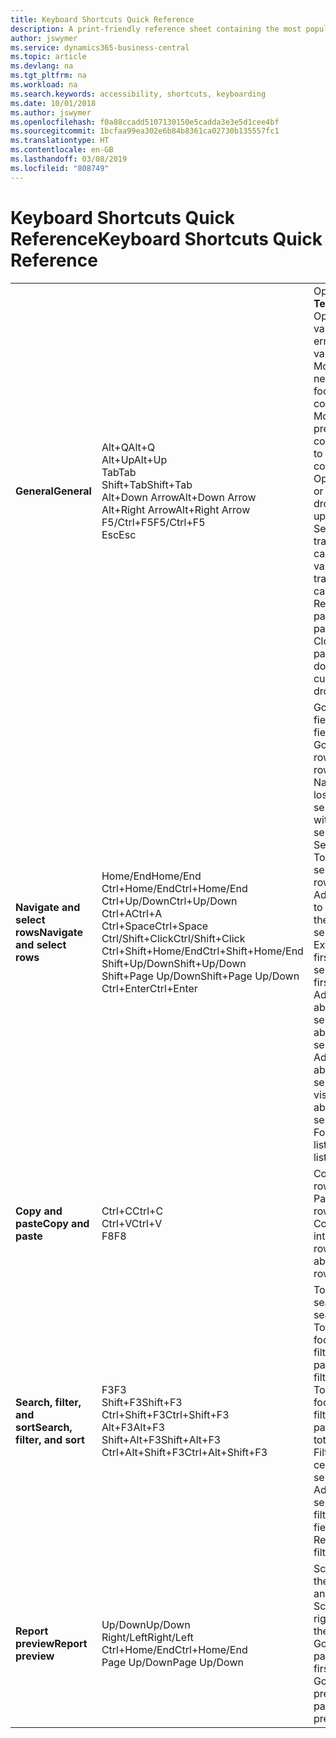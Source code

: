 ```yaml
---
title: Keyboard Shortcuts Quick Reference
description: A print-friendly reference sheet containing the most popular keyboard shortcuts.
author: jswymer
ms.service: dynamics365-business-central
ms.topic: article
ms.devlang: na
ms.tgt_pltfrm: na
ms.workload: na
ms.search.keywords: accessibility, shortcuts, keyboarding
ms.date: 10/01/2018
ms.author: jswymer
ms.openlocfilehash: f0a88ccadd5107130150e5cadda3e3e5d1cee4bf
ms.sourcegitcommit: 1bcfaa99ea302e6b84b8361ca02730b135557fc1
ms.translationtype: HT
ms.contentlocale: en-GB
ms.lasthandoff: 03/08/2019
ms.locfileid: "808749"
---
```

# <a name="keyboard-shortcuts-quick-reference"></a><span data-ttu-id="26de3-103">Keyboard Shortcuts Quick Reference</span><span class="sxs-lookup"><span data-stu-id="26de3-103">Keyboard Shortcuts Quick Reference</span></span>

||||  
|----------------|-----------|----------------|
|<span data-ttu-id="26de3-104">**General**</span><span class="sxs-lookup"><span data-stu-id="26de3-104">**General**</span></span>|<span data-ttu-id="26de3-105">Alt+Q</span><span class="sxs-lookup"><span data-stu-id="26de3-105">Alt+Q</span></span><br /><span data-ttu-id="26de3-106">Alt+Up</span><span class="sxs-lookup"><span data-stu-id="26de3-106">Alt+Up</span></span><br /><span data-ttu-id="26de3-107">Tab</span><span class="sxs-lookup"><span data-stu-id="26de3-107">Tab</span></span><br /><span data-ttu-id="26de3-108">Shift+Tab</span><span class="sxs-lookup"><span data-stu-id="26de3-108">Shift+Tab</span></span><br /><span data-ttu-id="26de3-109">Alt+Down Arrow</span><span class="sxs-lookup"><span data-stu-id="26de3-109">Alt+Down Arrow</span></span><br /><span data-ttu-id="26de3-110">Alt+Right Arrow</span><span class="sxs-lookup"><span data-stu-id="26de3-110">Alt+Right Arrow</span></span><br /><span data-ttu-id="26de3-111">F5/Ctrl+F5</span><span class="sxs-lookup"><span data-stu-id="26de3-111">F5/Ctrl+F5</span></span><br /><span data-ttu-id="26de3-112">Esc</span><span class="sxs-lookup"><span data-stu-id="26de3-112">Esc</span></span>|<span data-ttu-id="26de3-113">Open **Tell me**</span><span class="sxs-lookup"><span data-stu-id="26de3-113">Open **Tell me**</span></span><br /><span data-ttu-id="26de3-114">Open tooltip or validation error</span><span class="sxs-lookup"><span data-stu-id="26de3-114">Open tooltip or validation error</span></span><br /><span data-ttu-id="26de3-115">Move focus to the next control</span><span class="sxs-lookup"><span data-stu-id="26de3-115">Move focus to the next control</span></span><br /><span data-ttu-id="26de3-116">Move focus to the previous control</span><span class="sxs-lookup"><span data-stu-id="26de3-116">Move focus to the previous control</span></span><br /><span data-ttu-id="26de3-117">Open a drop-down or look up</span><span class="sxs-lookup"><span data-stu-id="26de3-117">Open a drop-down or look up</span></span><br /><span data-ttu-id="26de3-118">See the transactions for calculated value</span><span class="sxs-lookup"><span data-stu-id="26de3-118">See the transactions for calculated value</span></span><br /><span data-ttu-id="26de3-119">Refresh/reload page</span><span class="sxs-lookup"><span data-stu-id="26de3-119">Refresh/reload page</span></span><br /><span data-ttu-id="26de3-120">Close the current page or drop-down.</span><span class="sxs-lookup"><span data-stu-id="26de3-120">Close the current page or drop-down.</span></span>|
|<span data-ttu-id="26de3-121">**Navigate and select rows**</span><span class="sxs-lookup"><span data-stu-id="26de3-121">**Navigate and select rows**</span></span>| <span data-ttu-id="26de3-122">Home/End</span><span class="sxs-lookup"><span data-stu-id="26de3-122">Home/End</span></span><br /><span data-ttu-id="26de3-123">Ctrl+Home/End</span><span class="sxs-lookup"><span data-stu-id="26de3-123">Ctrl+Home/End</span></span> <br /><span data-ttu-id="26de3-124">Ctrl+Up/Down</span><span class="sxs-lookup"><span data-stu-id="26de3-124">Ctrl+Up/Down</span></span><br /><span data-ttu-id="26de3-125">Ctrl+A</span><span class="sxs-lookup"><span data-stu-id="26de3-125">Ctrl+A</span></span> <br /><span data-ttu-id="26de3-126">Ctrl+Space</span><span class="sxs-lookup"><span data-stu-id="26de3-126">Ctrl+Space</span></span><br /><span data-ttu-id="26de3-127">Ctrl/Shift+Click</span><span class="sxs-lookup"><span data-stu-id="26de3-127">Ctrl/Shift+Click</span></span><br /><span data-ttu-id="26de3-128">Ctrl+Shift+Home/End</span><span class="sxs-lookup"><span data-stu-id="26de3-128">Ctrl+Shift+Home/End</span></span><br /><span data-ttu-id="26de3-129">Shift+Up/Down</span><span class="sxs-lookup"><span data-stu-id="26de3-129">Shift+Up/Down</span></span><br /><span data-ttu-id="26de3-130">Shift+Page Up/Down</span><span class="sxs-lookup"><span data-stu-id="26de3-130">Shift+Page Up/Down</span></span><br /><span data-ttu-id="26de3-131">Ctrl+Enter</span><span class="sxs-lookup"><span data-stu-id="26de3-131">Ctrl+Enter</span></span>| <span data-ttu-id="26de3-132">Go to first/last field</span><span class="sxs-lookup"><span data-stu-id="26de3-132">Go to first/last field</span></span><br /><span data-ttu-id="26de3-133">Go to first/last row</span><span class="sxs-lookup"><span data-stu-id="26de3-133">Go to first/last row</span></span><br /><span data-ttu-id="26de3-134">Navigate without losing selection</span><span class="sxs-lookup"><span data-stu-id="26de3-134">Navigate without losing selection</span></span><br /><span data-ttu-id="26de3-135">Select all</span><span class="sxs-lookup"><span data-stu-id="26de3-135">Select all</span></span><br /><span data-ttu-id="26de3-136">Toggle row selection</span><span class="sxs-lookup"><span data-stu-id="26de3-136">Toggle row selection</span></span><br /> <span data-ttu-id="26de3-137">Add the row/rows to the selection</span><span class="sxs-lookup"><span data-stu-id="26de3-137">Add the row/rows to the selection</span></span><br /><span data-ttu-id="26de3-138">Extend selection to first/last row</span><span class="sxs-lookup"><span data-stu-id="26de3-138">Extend selection to first/last row</span></span><br /><span data-ttu-id="26de3-139">Add row above/below to selection</span><span class="sxs-lookup"><span data-stu-id="26de3-139">Add row above/below to selection</span></span><br /><span data-ttu-id="26de3-140">Add all visible rows above/below to selection</span><span class="sxs-lookup"><span data-stu-id="26de3-140">Add all visible rows above/below to selection</span></span><br /><span data-ttu-id="26de3-141">Focus out of the list</span><span class="sxs-lookup"><span data-stu-id="26de3-141">Focus out of the list</span></span>|
|<span data-ttu-id="26de3-142">**Copy and paste**</span><span class="sxs-lookup"><span data-stu-id="26de3-142">**Copy and paste**</span></span>|<span data-ttu-id="26de3-143">Ctrl+C</span><span class="sxs-lookup"><span data-stu-id="26de3-143">Ctrl+C</span></span><br /><span data-ttu-id="26de3-144">Ctrl+V</span><span class="sxs-lookup"><span data-stu-id="26de3-144">Ctrl+V</span></span><br /><span data-ttu-id="26de3-145">F8</span><span class="sxs-lookup"><span data-stu-id="26de3-145">F8</span></span>|<span data-ttu-id="26de3-146">Copy rows</span><span class="sxs-lookup"><span data-stu-id="26de3-146">Copy rows</span></span><br /><span data-ttu-id="26de3-147">Paste rows</span><span class="sxs-lookup"><span data-stu-id="26de3-147">Paste rows</span></span><br /><span data-ttu-id="26de3-148">Copy field above into current row</span><span class="sxs-lookup"><span data-stu-id="26de3-148">Copy field above into current row</span></span>|
|<span data-ttu-id="26de3-149">**Search, filter, and sort**</span><span class="sxs-lookup"><span data-stu-id="26de3-149">**Search, filter, and sort**</span></span>|<span data-ttu-id="26de3-150">F3</span><span class="sxs-lookup"><span data-stu-id="26de3-150">F3</span></span><br /><span data-ttu-id="26de3-151">Shift+F3</span><span class="sxs-lookup"><span data-stu-id="26de3-151">Shift+F3</span></span><br /><span data-ttu-id="26de3-152">Ctrl+Shift+F3</span><span class="sxs-lookup"><span data-stu-id="26de3-152">Ctrl+Shift+F3</span></span><br /><span data-ttu-id="26de3-153">Alt+F3</span><span class="sxs-lookup"><span data-stu-id="26de3-153">Alt+F3</span></span><br /><span data-ttu-id="26de3-154">Shift+Alt+F3</span><span class="sxs-lookup"><span data-stu-id="26de3-154">Shift+Alt+F3</span></span><br /><span data-ttu-id="26de3-155">Ctrl+Alt+Shift+F3</span><span class="sxs-lookup"><span data-stu-id="26de3-155">Ctrl+Alt+Shift+F3</span></span>|<span data-ttu-id="26de3-156">Toggle search</span><span class="sxs-lookup"><span data-stu-id="26de3-156">Toggle search</span></span><br /><span data-ttu-id="26de3-157">Toggle filter pane; focus on field filters</span><span class="sxs-lookup"><span data-stu-id="26de3-157">Toggle filter pane; focus on field filters</span></span><br /><span data-ttu-id="26de3-158">Toggle filter pane; focus on totals filters</span><span class="sxs-lookup"><span data-stu-id="26de3-158">Toggle filter pane; focus on totals filters</span></span><br /><span data-ttu-id="26de3-159">Filter on selected cell value</span><span class="sxs-lookup"><span data-stu-id="26de3-159">Filter on selected cell value</span></span><br /><span data-ttu-id="26de3-160">Add filter on selected field</span><span class="sxs-lookup"><span data-stu-id="26de3-160">Add filter on selected field</span></span><br /><span data-ttu-id="26de3-161">Reset filters</span><span class="sxs-lookup"><span data-stu-id="26de3-161">Reset filters</span></span>|
|<span data-ttu-id="26de3-162">**Report preview**</span><span class="sxs-lookup"><span data-stu-id="26de3-162">**Report preview**</span></span>|<span data-ttu-id="26de3-163">Up/Down</span><span class="sxs-lookup"><span data-stu-id="26de3-163">Up/Down</span></span><br /><span data-ttu-id="26de3-164">Right/Left</span><span class="sxs-lookup"><span data-stu-id="26de3-164">Right/Left</span></span><br /><span data-ttu-id="26de3-165">Ctrl+Home/End</span><span class="sxs-lookup"><span data-stu-id="26de3-165">Ctrl+Home/End</span></span><br /><span data-ttu-id="26de3-166">Page Up/Down</span><span class="sxs-lookup"><span data-stu-id="26de3-166">Page Up/Down</span></span>|<span data-ttu-id="26de3-167">Scroll up and down the page</span><span class="sxs-lookup"><span data-stu-id="26de3-167">Scroll up and down the page</span></span><br /><span data-ttu-id="26de3-168">Scroll to the right/left</span><span class="sxs-lookup"><span data-stu-id="26de3-168">Scroll to the right/left</span></span> <br /><span data-ttu-id="26de3-169">Go to the first/last page</span><span class="sxs-lookup"><span data-stu-id="26de3-169">Go to the first/last page</span></span><br /><span data-ttu-id="26de3-170">Go to the previous/next page</span><span class="sxs-lookup"><span data-stu-id="26de3-170">Go to the previous/next page</span></span>|
